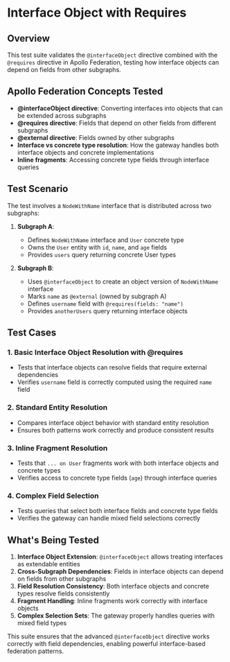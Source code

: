 # Interface Object with Requires

## Overview
This test suite validates the `@interfaceObject` directive combined with the `@requires` directive in Apollo Federation, testing how interface objects can depend on fields from other subgraphs.

## Apollo Federation Concepts Tested
- **@interfaceObject directive**: Converting interfaces into objects that can be extended across subgraphs
- **@requires directive**: Fields that depend on other fields from different subgraphs  
- **@external directive**: Fields owned by other subgraphs
- **Interface vs concrete type resolution**: How the gateway handles both interface objects and concrete implementations
- **Inline fragments**: Accessing concrete type fields through interface queries

## Test Scenario
The test involves a `NodeWithName` interface that is distributed across two subgraphs:

1. **Subgraph A**:
   - Defines `NodeWithName` interface and `User` concrete type
   - Owns the `User` entity with `id`, `name`, and `age` fields
   - Provides `users` query returning concrete User types

2. **Subgraph B**:
   - Uses `@interfaceObject` to create an object version of `NodeWithName` interface
   - Marks `name` as `@external` (owned by subgraph A)
   - Defines `username` field with `@requires(fields: "name")`
   - Provides `anotherUsers` query returning interface objects

## Test Cases

### 1. Basic Interface Object Resolution with @requires
- Tests that interface objects can resolve fields that require external dependencies
- Verifies `username` field is correctly computed using the required `name` field

### 2. Standard Entity Resolution
- Compares interface object behavior with standard entity resolution
- Ensures both patterns work correctly and produce consistent results

### 3. Inline Fragment Resolution
- Tests that `... on User` fragments work with both interface objects and concrete types
- Verifies access to concrete type fields (`age`) through interface queries

### 4. Complex Field Selection
- Tests queries that select both interface fields and concrete type fields
- Verifies the gateway can handle mixed field selections correctly

## What's Being Tested
1. **Interface Object Extension**: `@interfaceObject` allows treating interfaces as extendable entities
2. **Cross-Subgraph Dependencies**: Fields in interface objects can depend on fields from other subgraphs
3. **Field Resolution Consistency**: Both interface objects and concrete types resolve fields consistently  
4. **Fragment Handling**: Inline fragments work correctly with interface objects
5. **Complex Selection Sets**: The gateway properly handles queries with mixed field types

This suite ensures that the advanced `@interfaceObject` directive works correctly with field dependencies, enabling powerful interface-based federation patterns.
